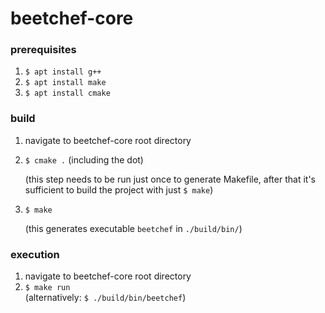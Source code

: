 # beetchef-core

### prerequisites

1. `$ apt install g++`
2. `$ apt install make`
3. `$ apt install cmake`

### build

1. navigate to beetchef-core root directory
2. `$ cmake .` (including the dot)  
    
    (this step needs to be run just once to generate Makefile, after that it's sufficient to build the project with just `$ make`)
3. `$ make`  
    
    (this generates executable `beetchef` in `./build/bin/`)

### execution

1. navigate to beetchef-core root directory
2. `$ make run`  
    (alternatively: `$ ./build/bin/beetchef`)
